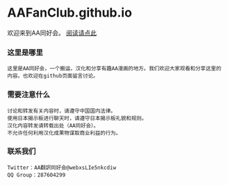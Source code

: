 # AAFanClub.github.io

欢迎来到AA同好会。
[阅读请点此](/src/index.md)

### 这里是哪里
```
这里是AA同好会，一个搬运，汉化和分享有趣AA漫画的地方。我们欢迎大家观看和分享这里的内容。也欢迎在github页面留言讨论。
```
### 需要注意什么
```
讨论和转发有关内容时，请遵守中国国内法律。
使用日本揭示板进行聊天时，请遵守日本揭示板礼貌和规则。
汉化内容转发请转载出处（AA同好会）。
不允许任何利用汉化成果物谋取商业利益的行为。
```
### 联系我们
```
Twitter：AA翻訳同好会@webxsLIe5nkcdiw
QQ Group：287604299
```
